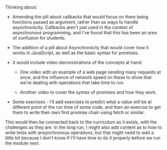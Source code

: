 Thinking about: 

- Amending the pill about callbacks that would focus on them being functions passed as argument, rather than as ways to handle asynchronicity. Callbacks aren't just used in the context of asynchronous programming, and I've found that this has been an area of confusion for students. 

- The addition of a pill about Asynchronicity that would cover how it works in JavaScript, as well as the basic syntax for promises.

- It would include video demonstrations of the concepts at hand: 
    - One video with an example of a web page sending many requests at once, and the influence of network speed on these to show that we're dealing with operations that take time to run. 

    - Another video to cover the syntax of promises and how they work. 

- Some exercises - I'll add exercises to predict what a value will be at different point of the run time of some code, and then an exercise to get them to write their own first promise chain using fetch or similar. 

This would then be connected back to the curriculum as it exists, with the challenges as they are. In the long run, I might also add content as to how to write tests with ansynchronous operations, but that might need to wait a little bit because I don't know if I'll have time to do it properly before we run the module next. 